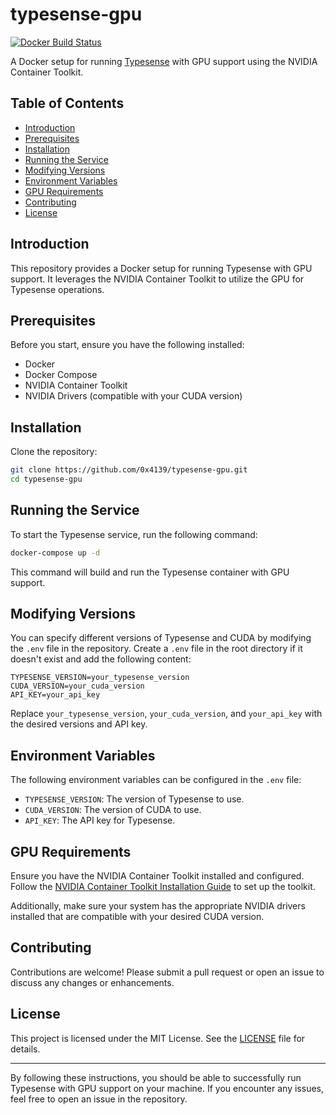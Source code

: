 # typesense-gpu

[![Docker Build Status](https://img.shields.io/docker/build/0x4139/typesense-gpu.svg)](https://hub.docker.com/r/0x4139/typesense-gpu)

A Docker setup for running [Typesense](https://typesense.org/) with GPU support using the NVIDIA Container Toolkit.

## Table of Contents
- [Introduction](#introduction)
- [Prerequisites](#prerequisites)
- [Installation](#installation)
- [Running the Service](#running-the-service)
- [Modifying Versions](#modifying-versions)
- [Environment Variables](#environment-variables)
- [GPU Requirements](#gpu-requirements)
- [Contributing](#contributing)
- [License](#license)

## Introduction

This repository provides a Docker setup for running Typesense with GPU support. It leverages the NVIDIA Container Toolkit to utilize the GPU for Typesense operations.

## Prerequisites

Before you start, ensure you have the following installed:

- Docker
- Docker Compose
- NVIDIA Container Toolkit
- NVIDIA Drivers (compatible with your CUDA version)

## Installation

Clone the repository:

```bash
git clone https://github.com/0x4139/typesense-gpu.git
cd typesense-gpu
```

## Running the Service

To start the Typesense service, run the following command:

```bash
docker-compose up -d
```

This command will build and run the Typesense container with GPU support.

## Modifying Versions

You can specify different versions of Typesense and CUDA by modifying the `.env` file in the repository. Create a `.env` file in the root directory if it doesn't exist and add the following content:

```
TYPESENSE_VERSION=your_typesense_version
CUDA_VERSION=your_cuda_version
API_KEY=your_api_key
```

Replace `your_typesense_version`, `your_cuda_version`, and `your_api_key` with the desired versions and API key.

## Environment Variables

The following environment variables can be configured in the `.env` file:

- `TYPESENSE_VERSION`: The version of Typesense to use.
- `CUDA_VERSION`: The version of CUDA to use.
- `API_KEY`: The API key for Typesense.

## GPU Requirements

Ensure you have the NVIDIA Container Toolkit installed and configured. Follow the [NVIDIA Container Toolkit Installation Guide](https://docs.nvidia.com/datacenter/cloud-native/container-toolkit/install-guide.html) to set up the toolkit.

Additionally, make sure your system has the appropriate NVIDIA drivers installed that are compatible with your desired CUDA version.

## Contributing

Contributions are welcome! Please submit a pull request or open an issue to discuss any changes or enhancements.

## License

This project is licensed under the MIT License. See the [LICENSE](LICENSE) file for details.

---

By following these instructions, you should be able to successfully run Typesense with GPU support on your machine. If you encounter any issues, feel free to open an issue in the repository.